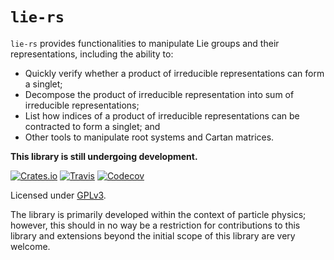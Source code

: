 # `lie-rs`

`lie-rs` provides functionalities to manipulate Lie groups and their
representations, including the ability to:

- Quickly verify whether a product of irreducible representations can form a
  singlet;
- Decompose the product of irreducible representation into sum of irreducible
  representations;
- List how indices of a product of irreducible representations can be contracted
  to form a singlet; and
- Other tools to manipulate root systems and Cartan matrices.

**This library is still undergoing development.**

[![Crates.io](https://img.shields.io/crates/v/hep-lie.svg)](https://crates.io/crates/hep-lie)
[![Travis](https://img.shields.io/travis/hep-rs/lie/master.svg)](https://travis-ci.org/hep-rs/lie)
[![Codecov](https://img.shields.io/codecov/c/github/hep-rs/lie/master.svg)](https://codecov.io/gh/hep-rs/lie)

Licensed under [GPLv3](https://www.gnu.org/licenses/gpl-3.0.html).

The library is primarily developed within the context of particle physics;
however, this should in no way be a restriction for contributions to this
library and extensions beyond the initial scope of this library are very
welcome.
